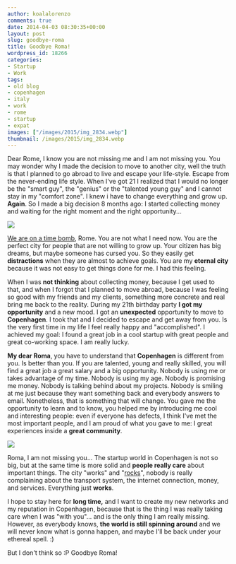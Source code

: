 ```yaml
---
author: koalalorenzo
comments: true
date: 2014-04-03 08:30:35+00:00
layout: post
slug: goodbye-roma
title: Goodbye Roma!
wordpress_id: 18266
categories:
- Startup
- Work
tags:
- old blog
- copenhagen
- italy
- work
- rome
- startup
- expat
images: ["/images/2015/img_2834.webp"]
thumbnail: /images/2015/img_2834.webp
---
```


Dear Rome,
I know you are not missing me and I am not missing you. You may wonder why I made the decision to move to another city, well the truth is that I planned to go abroad to live and escape your life-style. Escape from the never-ending life style. When I've got 21 I realized that I would no longer be the "smart guy", the "genius" or the "talented young guy" and I cannot stay in my "comfort zone". I knew i have to change everything and grow up. **Again**. So I made a big decision 8 months ago: I started collecting money and waiting for the right moment and the right opportunity...

<!--more-->

![](/images/2015/13357268864_6760a1c19e_o.webp)

[We are on a time bomb](http://tmb.setale.me/post/68204905930/iperattivi-pro-attivi-e-stronzi), Rome. You are not what I need now. You are the perfect city for people that are not willing to grow up. Your citizen has big dreams, but maybe someone has cursed you. So they easily get **distractions** when they are almost to achieve goals. You are my **eternal city** because it was not easy to get things done for me. I had this feeling. 

When I was **not thinking** about collecting money, because I get used to that, and when I forgot that I planned to move abroad, because I was feeling so good with my friends and my clients, something more concrete and real bring me back to the reality. During my 21th birthday party **I got my opportunity** and a new mood. I got an **unexpected** opportunity to move to **Copenhagen**. I took that and I decided to escape and get away from you. Is the very first time in my life I feel really happy and "accomplished". I achieved my goal: I found a great job in a cool startup with great people and great co-working space. I am really lucky.

**My dear Roma**, you have to understand that **Copenhagen** is different from you. Is better than you. If you are talented, young and really skilled, you will find a great job a great salary and a big opportunity. Nobody is using me or takes advantage of my time. Nobody is using my age. Nobody is promising me money. Nobody is talking behind about my projects. Nobody is smiling at me just because they want something back and everybody answers to email. Nonetheless, that is something that will change. You gave me the opportunity to learn and to know, you helped me by introducing me cool and interesting people: even if everyone has defects, I think I've met the most important people, and I am proud of what you gave to me: I great experiences inside a **great community**.

![](/images/2015/img_2834.webp)

Roma, I am not missing you... The startup world in Copenhagen is not so big, but at the same time is more solid and **people really care** about important things. The city "works" and "[rocks](http://www.cphdistortion.dk)", nobody is really complaining about the transport system, the internet connection, money, and services. Everything just **works**.

I hope to stay here for **long time,** and I want to create my new networks and my reputation in Copenhagen, because that is the thing I was really taking care when I was "with you"... and is the only thing I am really missing. However, as everybody knows, **the world is still spinning around** and we will never know what is gonna happen, and maybe I'll be back under your ethereal spell. :)

But I don't think so :P
Goodbye Roma!
